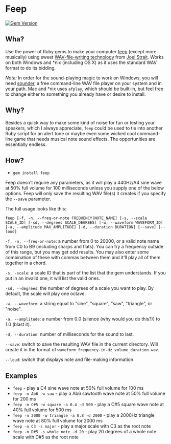 # Feep
[![Gem Version](https://badge.fury.io/rb/feep.svg)](http://badge.fury.io/rb/feep)

## Wha?
Use the power of Ruby gems to make your computer [feep](http://dictionary.reference.com/browse/feep) (except more musically) using sweet [WAV-file-writing technology](http://wavefilegem.com) from [Joel Strait](https://github.com/jstrait). Works on both Windows and *nix (including OS X) as it uses the standard WAV format to do its bidding.

_Note:_ In order for the sound-playing magic to work on Windows, you will need [sounder](http://www.elifulkerson.com/projects/commandline-wav-player.php), a free command-line WAV file player on your system and in your path. Mac and *nix uses `afplay`, which should be built-in, but feel free to change either to something you already have or desire to install.

## Why?

Besides a quick way to make some kind of noise for fun or testing your speakers, which I always appreciate, `feep` could be used to tie into another Ruby script for an alert tone or maybe even some wicked cool command-line game that needs musical note sound effects. The opportunities are essentially endless.

## How?

* `gem install feep`

Feep doesn't require any parameters, as it will play a 440Hz/A4 sine wave at 50% full volume for 100 milliseconds unless you supply one of the below options. Feep will only save the resulting WAV file(s) it creates if you specify the `--save` parameter.

The full usage looks like this:

`feep [-f, -n, --freq-or-note FREQUENCY|NOTE_NAME] [-s, --scale SCALE_ID] [-sd, --degrees SCALE_DEGREES] [-w, --waveform WAVEFORM_ID] [-a, --amplitude MAX_AMPLITUDE] [-d, --duration DURATION] [--save] [--loud]`

`-f, -n, --freq-or-note`: a number from 0 to 20000, or a valid note name from C0 to B9 (including sharps and flats). You can try a frequency outside of this range, but you may get odd results. You may also enter some combination of these with commas between them and it'll play all of them together in a chord.

`-s, -scale`: a scale ID that is part of the list that the gem understands. If you put in an invalid one, it will list the valid ones.

`-sd, --degrees`: the number of degrees of a scale you want to play. By default, the scale will play one octave.

`-w, --waveform`: a string equal to "sine", "square", "saw", "triangle", or "noise".

`-a, --amplitude`: a number from 0.0 (silence (why would you do this?)) to 1.0 (blast it).

`-d, --duration`: number of milliseconds for the sound to last.

`--save`: switch to save the resulting WAV file in the current directory. Will create it in the format of `waveform_frequency-in-Hz_volume_duration.wav`.

`--loud`: switch that displays note and file-making information.

## Examples

* `feep` - play a C4 sine wave note at 50% full volume for 100 ms
* `feep -n Ab6 -w saw` - play a Ab6 sawtooth wave note at 50% full volume for 200 ms
* `feep -n C#5 -w square -a 0.4 -d 500` - play a C#5 square wave note at 40% full volume for 500 ms
* `feep -n 2000 -w triangle -a 0.8 -d 2000` - play a 2000Hz triangle wave note at 80% full volume for 2000 ms
* `feep -n C3 -s major` - play a major scale with C3 as the root note
* `feep -n D#5 -s whole_note -d 20` - play 20 degrees of a whole note scale with D#5 as the root note
